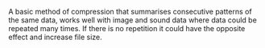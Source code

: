 A basic method of compression that summarises consecutive patterns of the same data, works well with image and sound data where data could be repeated many times. If there is no repetition it could have the opposite effect and increase file size.